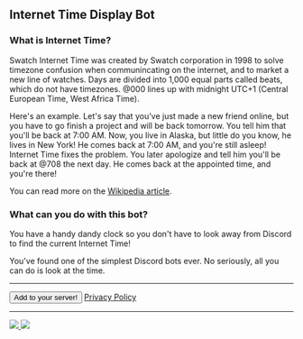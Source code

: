 ## Internet Time Display Bot

### What is Internet Time?

Swatch Internet Time was created by Swatch corporation in 1998 to solve timezone confusion when communincating on the internet, and to market a new line of watches. Days are divided into 1,000 equal parts called beats, which do not have timezones. @000 lines up with midnight UTC+1 (Central European Time, West Africa Time).

Here's an example. Let's say that you've just made a new friend online, but you have to go finish a project and will be back tomorrow. You tell him that you'll be back at 7:00 AM. Now, you live in Alaska, but little do you know, he lives in New York! He comes back at 7:00 AM, and you're still asleep!
Internet Time fixes the problem. You later apologize and tell him you'll be back at @708 the next day. He comes back at the appointed time, and you're there!

You can read more on the [Wikipedia article](https://en.wikipedia.org/wiki/Swatch_Internet_Time).

### What can you do with this bot?

You have a handy dandy clock so you don't have to look away from Discord to find the current Internet Time!

You've found one of the simplest Discord bots ever. No seriously, all you can do is look at the time.

<hr>

<button onclick="window.location.href='https://discord.com/api/oauth2/authorize?client_id=917521502985945139&scope=bot'; method='get'; target='_blank'; rel='noopener noreferrer'">Add to your server!</button> [Privacy Policy](./privacypolicy)

<hr>

<a href="https://top.gg/bot/917521502985945139">
  <img src="https://top.gg/api/widget/917521502985945139.svg">
</a><a href="https://discordbotlist.com/bots/917521502985945139"><img src="https://discordbotlist.com/api/v1/bots/917521502985945139/widget"></a>
